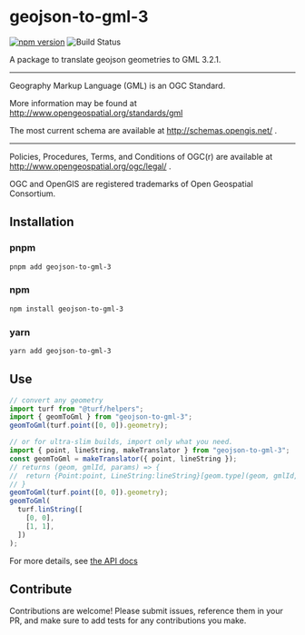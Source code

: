 # geojson-to-gml-3

[![npm version](https://badge.fury.io/js/geojson-to-gml-3.svg)](https://badge.fury.io/js/geojson-to-gml-3)
![Build Status](https://img.shields.io/travis/SKalt/geojson-to-gml-3.2.1/master.svg)

A package to translate geojson geometries to GML 3.2.1.

---

Geography Markup Language (GML) is an OGC Standard.

More information may be found at http://www.opengeospatial.org/standards/gml

The most current schema are available at http://schemas.opengis.net/ .

---

Policies, Procedures, Terms, and Conditions of OGC(r) are available at http://www.opengeospatial.org/ogc/legal/ .

OGC and OpenGIS are registered trademarks of Open Geospatial Consortium.

## Installation

### pnpm

```sh
pnpm add geojson-to-gml-3
```

### npm

```sh
npm install geojson-to-gml-3
```

### yarn

```sh
yarn add geojson-to-gml-3
```

## Use

```ts
// convert any geometry
import turf from "@turf/helpers";
import { geomToGml } from "geojson-to-gml-3";
geomToGml(turf.point([0, 0]).geometry);

// or for ultra-slim builds, import only what you need.
import { point, lineString, makeTranslator } from "geojson-to-gml-3";
const geomToGml = makeTranslator({ point, lineString });
// returns (geom, gmlId, params) => {
//  return {Point:point, LineString:lineString}[geom.type](geom, gmlId, params);
// }
geomToGml(turf.point([0, 0]).geometry);
geomToGml(
  turf.linString([
    [0, 0],
    [1, 1],
  ])
);
```

For more details, see [the API docs](./API.md)

## Contribute

Contributions are welcome! Please submit issues, reference them in your PR, and
make sure to add tests for any contributions you make.
